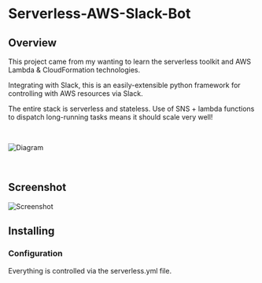# Serverless-AWS-Slack-Bot

## Overview
This project came from my wanting to learn the serverless toolkit and AWS Lambda & CloudFormation technologies.

Integrating with Slack, this is an easily-extensible python framework for controlling with AWS resources via Slack.

The entire stack is serverless and stateless. Use of SNS + lambda functions to dispatch long-running tasks means it should scale very well!

&nbsp;

![Diagram](https://raw.githubusercontent.com/richstokes/Serverless-AWS-Slack-Bot/master/diagram.jpg)

&nbsp;


## Screenshot
![Screenshot](https://raw.githubusercontent.com/richstokes/Serverless-AWS-Slack-Bot/master/screenshot.png)


## Installing

### Configuration

Everything is controlled via the serverless.yml file.

